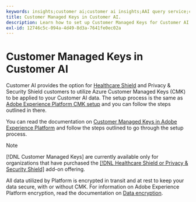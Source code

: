 ```yaml
---
keywords: insights;customer ai;customer ai insights;AAI query service;customer ai queries;customer ai scores; customer managed keys in CAI
title: Customer Managed Keys in Customer AI.
description: Learn how to set up Customer Managed Keys for Customer AI.
exl-id: 12746c5c-094a-4d49-8d3a-7641fe0ec02a
---
```

# Customer Managed Keys in Customer AI

Customer AI provides the option for [Healthcare Shield](https://www.adobe.com/trust/compliance/hipaa-ready.html) and Privacy & Security Shield customers to utilize Azure Customer Managed Keys (CMK) to be applied to your Customer AI data. The setup process is the same as [Adobe Experience Platform CMK setup](../../../landing/governance-privacy-security/customer-managed-keys/overview.md) and you can follow the steps outlined in there.

You can read the documentation on [Customer Managed Keys in Adobe Experience Platform](../../../landing/governance-privacy-security/encryption.md) and follow the steps outlined to go through the setup process.

>[!NOTE]
>
>[!DNL Customer Managed Keys] are currently available only for organizations that have purchased the [[!DNL Healthcare Shield or Privacy & Security Shield]](https://experienceleague.adobe.com/docs/blueprints-learn/architecture/vertical-blueprints/healthcare-vertical.html%3Flang%3Den) add-on offering.

All data utilized by Platform is encrypted in transit and at rest to keep your data secure, with or without CMK. For information on Adobe Experience Platform encryption, read the documentation on [Data encryption](../../../landing/governance-privacy-security/encryption.md).
